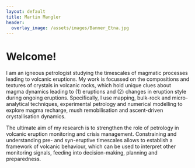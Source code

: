 ```yaml
---
layout: default
title: Martin Mangler
header:
  overlay_image: /assets/images/Banner_Etna.jpg
---
```


# Welcome!

I am an igneous petrologist studying the timescales of magmatic processes leading to volcanic eruptions. My work is focussed on the compositions and textures of crystals in volcanic rocks, which hold unique clues about magma dynamics leading to (1) eruptions and (2) changes in eruption style during ongoing eruptions. Specifically, I use mapping, bulk-rock and micro-analytical techniques, experimental petrology and numerical modelling to explore magma recharge, mush remobilisation and ascent-driven crystallisation dynamics.

The ultimate aim of my research is to strengthen the role of petrology in volcanic eruption monitoring and crisis management. Constraining and understanding pre- and syn-eruptive timescales allows to establish a framework of volcanic behaviour, which can be used to interpret other monitoring signals, feeding into decision-making, planning and preparedness.

